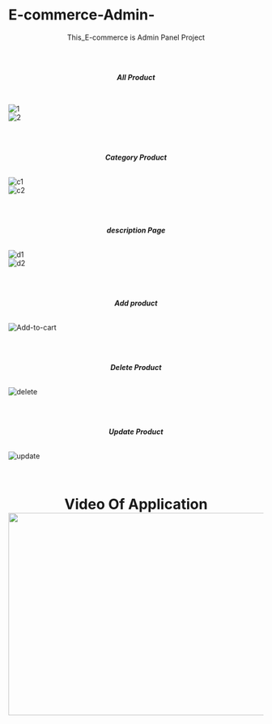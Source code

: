 # E-commerce-Admin-
<p align="center">
  This_E-commerce is Admin Panel Project
  </p>
  
<br /><br /><p align="center">
***All Product***</p>
<br />

![1](https://user-images.githubusercontent.com/75658978/124638831-0f273880-dea9-11eb-8011-def0bbf31fe0.png) <br />
![2](https://user-images.githubusercontent.com/75658978/124638850-13ebec80-dea9-11eb-8dec-740fb6091555.png)

<br /><br /><p align="center">
***Category Product***</p>
<br />
![c1](https://user-images.githubusercontent.com/75658978/124639214-85c43600-dea9-11eb-9204-ba7c88c90d0e.png)<br />
![c2](https://user-images.githubusercontent.com/75658978/124639219-88269000-dea9-11eb-952a-0a78adc00645.png)

<br /><br /> <p align="center">
***description Page***</p>
<br />
![d1](https://user-images.githubusercontent.com/75658978/124639282-9c6a8d00-dea9-11eb-8e46-e89795c923fd.png)<br />
![d2](https://user-images.githubusercontent.com/75658978/124639289-9e345080-dea9-11eb-9490-1419833187e9.png)

<br /><br /> <p align="center">***Add product***</p>
<br />
![Add-to-cart](https://user-images.githubusercontent.com/75658978/124639330-aa201280-dea9-11eb-989b-ca234a01a67b.png)

<br /><br /><p align="center">
***Delete Product***</p>
<br />
![delete](https://user-images.githubusercontent.com/75658978/124639347-aee4c680-dea9-11eb-9a10-2bd13125e588.png)

<br /><br /><p align="center">
***Update Product***</p>
<br />
![update](https://user-images.githubusercontent.com/75658978/124639360-b1472080-dea9-11eb-94f3-0a7bf8d39bfe.png)

<br />

<h1 align="center">Video Of Application

<a href="https://youtu.be/lIQUD-kU6dA">
<img  src="https://user-images.githubusercontent.com/75658978/124719690-096f3880-df25-11eb-9aa8-26babc51115b.png" data-canonical-src="https://gyazo.com/eb5c5741b6a9a16c692170a41a49c858.png" width="800" height="400" />
</a>
 </h1>
